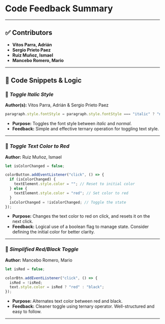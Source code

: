 # Code Feedback Summary

---

## ✅ Contributors

- **Vitos Parra, Adrián**
- **Sergio Prieto Paez**
- **Ruiz Muñoz, Ismael**
- **Mancebo Romero, Mario**

---

## 🧩 Code Snippets & Logic

### 🔸 *Toggle Italic Style*

**Author(s):** Vitos Parra, Adrián & Sergio Prieto Paez
```javascript
paragraph.style.fontStyle = paragraph.style.fontStyle === "italic" ? "normal" : "italic";
```
- **Purpose:** Toggles the font style between *italic* and *normal*.
- **Feedback:** Simple and effective ternary operation for toggling text style.

---

### 🔸 *Toggle Text Color to Red*

**Author:** Ruiz Muñoz, Ismael
```javascript
let isColorChanged = false;

colorButton.addEventListener("click", () => {
  if (isColorChanged) {
    textElement.style.color = ""; // Reset to initial color
  } else {
    textElement.style.color = "red"; // Set color to red
  }
  isColorChanged = !isColorChanged; // Toggle the state
});
```
- **Purpose:** Changes the text color to red on click, and resets it on the next click.
- **Feedback:** Logical use of a boolean flag to manage state. Consider defining the initial color for better clarity.

---

### 🔸 *Simplified Red/Black Toggle*

**Author:** Mancebo Romero, Mario
```javascript
let isRed = false;

colorBtn.addEventListener("click", () => {
  isRed = !isRed;
  text.style.color = isRed ? "red" : "black";
});
```
- **Purpose:** Alternates text color between red and black.
- **Feedback:** Cleaner toggle using ternary operator. Well-structured and easy to follow.

---
